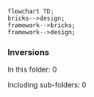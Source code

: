 <!---
Generated by https://github.com/polina-c/layerlens
Dependencies that create loops (inversions) are marked with `!`.
-->

```mermaid
flowchart TD;
bricks-->design;
framework-->bricks;
framework-->design;
```

### Inversions
In this folder: 0

Including sub-folders: 0

